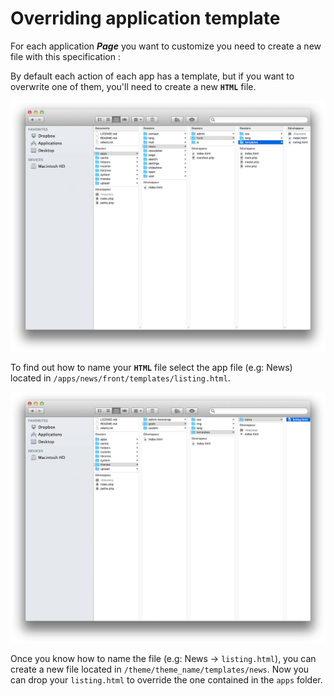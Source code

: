 # Overriding application template

For each application ***Page*** you want to customize you need to create a new file with this specification :

By default each action of each app has a template, but if you want to overwrite one of them, you'll need to create a new **`HTML`** file.

![](../images/apps-folders.png)

To find out how to name your **`HTML`** file select the app file (e.g: News) located in `/apps/news/front/templates/listing.html`.

![](../images/themes-apps-folders.png)

Once you know how to name the file (e.g: News -> `listing.html`), you can create a new file located in `/theme/theme_name/templates/news`. Now you can drop your `listing.html` to override the one contained in the `apps` folder.
